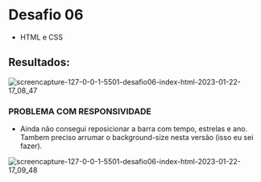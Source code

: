 # Desafio 06
- HTML e CSS

## Resultados:
![screencapture-127-0-0-1-5501-desafio06-index-html-2023-01-22-17_08_47](https://user-images.githubusercontent.com/89949855/213937890-a4b0881d-6fb4-47a0-aeb5-efe050a2430f.png)

### PROBLEMA COM RESPONSIVIDADE
- Ainda não consegui reposicionar a barra com tempo, estrelas e ano. Tambem preciso arrumar o background-size nesta versão (isso eu sei fazer).

![screencapture-127-0-0-1-5501-desafio06-index-html-2023-01-22-17_09_48](https://user-images.githubusercontent.com/89949855/213937972-a1dfb83b-d04f-451a-ae61-a821627a86ad.png)
